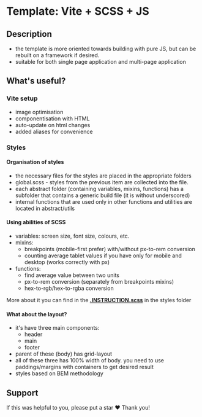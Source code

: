 # Template: Vite + SCSS + JS

## Description

- the template is more oriented towards building with pure JS, but can be rebuilt on a framework if desired.
- suitable for both single page application and multi-page application

## What's useful?

### Vite setup

- image optimisation
- componentisation with HTML
- auto-update on html changes
- added aliases for convenience

### Styles

#### Organisation of styles

- the necessary files for the styles are placed in the appropriate folders
- global.scss - styles from the previous item are collected into the file. 
- each abstract folder (containing variables, mixins, functions) has a subfolder that contains a generic build file (it is without underscored)
- internal functions that are used only in other functions and utilities are located in abstract/utils

#### Using abilities of SCSS

- variables: screen size, font size, colours, etc.
- mixins:
	- breakpoints (mobile-first prefer) with/without px-to-rem conversion
	- counting average tablet values if you have only for mobile and desktop (works correctly with px)
 - functions:
	- find average value between two units
	- px-to-rem conversion (separately from breakpoints mixins)
	- hex-to-rgb/hex-to-rgba conversion

 More about it you can find in the **<a href="src/styles/.INSTRUCTION.scss">.INSTRUCTION.scss</a>** in the styles folder

#### What about the layout?

- it's have three main components: 
	- header
	- main
	- footer
- parent of these (body) has grid-layout
- all of these three has 100% width of  body. you need to use paddings/margins with containers to get desired result
- styles based on BEM methodology

## Support

If this was helpful to you, please put a star ❤
Thank you!
